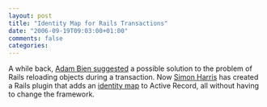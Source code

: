 ```yaml
---
layout: post
title: "Identity Map for Rails Transactions"
date: "2006-09-19T09:03:00+01:00"
comments: false
categories: 
---
```


<p>A while back, <a href="http://www.adam-bien.com/roller/page/abien?entry=ror_and_transactions_the_solution">Adam Bien suggested</a> a possible solution to the problem of Rails reloading objects during a transaction. Now <a href="http://feeds.feedburner.com/~r/MyHovercraftIsFullOfEels/~3/23864380/000354.html">Simon Harris</a> has created a Rails plugin that adds an <a href="http://www.martinfowler.com/eaaCatalog/identityMap.html">identity map</a> to Active Record, all without having to change the framework.</p>


